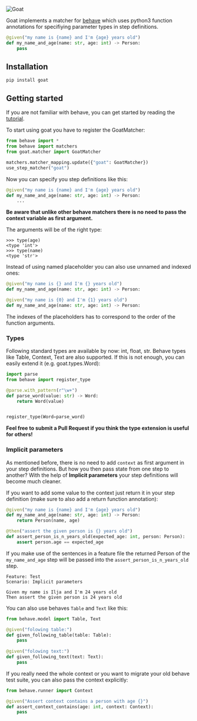 ![Goat](https://cloud.githubusercontent.com/assets/831374/7931713/d42b7f4a-090a-11e5-8b74-c96391a9503b.png)


Goat implements a matcher for [behave](https://github.com/behave/behave) which uses python3 function annotations for specifiying parameter types in step definitions.

```python
@given("my name is {name} and I'm {age} years old")
def my_name_and_age(name: str, age: int) -> Person:
    pass
```

## Installation
```
pip install goat
```

## Getting started
If you are not familiar with behave, you can get started by reading the [tutorial](http://pythonhosted.org/behave/tutorial.html).


To start using goat you have to register the GoatMatcher:
```python
from behave import *
from behave import matchers
from goat.matcher import GoatMatcher

matchers.matcher_mapping.update({"goat": GoatMatcher})
use_step_matcher("goat")
```

Now you can specify you step definitions like this:
```python
@given("my name is {name} and I'm {age} years old")
def my_name_and_age(name: str, age: int) -> Person:
    ...
```
**Be aware that unlike other behave matchers there is no need to pass the context variable as first argument.**

The arguments will be of the right type:
```
>>> type(age)
<type 'int'>
>>> type(name)
<type 'str'>
```

Instead of using named placeholder you can also use unnamed and indexed ones:
```python
@given("my name is {} and I'm {} years old")
def my_name_and_age(name: str, age: int) -> Person:
```
```python
@given("my name is {0} and I'm {1} years old")
def my_name_and_age(name: str, age: int) -> Person:
```
The indexes of the placeholders has to correspond to the order of the function arguments.

### Types
Following standard types are available by now: int, float, str. Behave types like Table, Context, Text are also supported.
If this is not enough, you can easily extend it (e.g. goat.types.Word):
```python
import parse
from behave import register_type

@parse.with_pattern(r"\w+")
def parse_word(value: str) -> Word:
    return Word(value)


register_type(Word=parse_word)
```

**Feel free to submit a Pull Request if you think the type extension is useful for others!**

### Implicit parameters
As mentioned before, there is no need to add `context` as first argument in your step definitions. But how you then pass state from one step to another? With the help of **Implicit parameters** your step definitions will become much cleaner.

If you want to add some value to the context just return it in your step definition (make sure to also add a return function annotation):
```python
@given("my name is {name} and I'm {age} years old")
def my_name_and_age(name: str, age: int) -> Person:
    return Person(name, age)

@then("assert the given person is {} years old")
def assert_person_is_n_years_old(expected_age: int, person: Person):
    assert person.age == expected_age
```

If you make use of the sentences in a feature file the returned Person of the `my_name_and_age` step will be passed into the `assert_person_is_n_years_old` step.
```gherkin
Feature: Test
Scenario: Implicit parameters

Given my name is Ilja and I'm 24 years old
Then assert the given person is 24 years old
```

You can also use behaves `Table` and `Text` like this:
```python
from behave.model import Table, Text

@given("folowing table:")
def given_following_table(table: Table):
    pass
    
@given("folowing text:")
def given_following_text(text: Text):
    pass
```

If you really need the whole context or you want to migrate your old behave test suite, you can also pass the context explicitly:
```python
from behave.runner import Context

@given("Assert context contains a person with age {}")
def assert_context_contains(age: int, context: Context):
    pass
```
